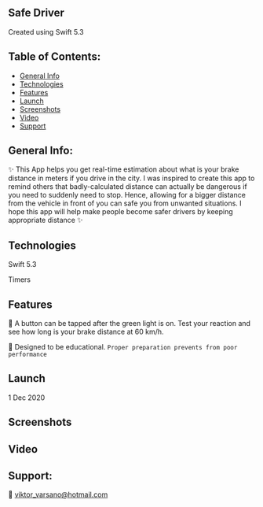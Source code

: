 
## Safe Driver
Created using Swift 5.3 

## Table of Contents:
* [General Info](#general-info)
* [Technologies](#technologies)
* [Features](#features)
* [Launch](#launch)
* [Screenshots](#screenshots)
* [Video](#video)
* [Support](#support)

## General Info:
:sparkles:    This App helps you get real-time estimation about what is your brake distance in meters if you drive in the city. I was inspired to create this app to remind others that badly-calculated distance can actually be dangerous if you need to suddenly need to stop. Hence, allowing for a bigger distance from the vehicle in front of you can safe you from unwanted situations. I hope this app will help make people become safer drivers by keeping appropriate distance :sparkles:


## Technologies
Swift 5.3  

Timers



## Features
:dart:   A button can be tapped after the green light is on. Test your reaction and see how long is your brake distance at 60 km/h.

:dart:   Designed to be educational. `Proper preparation prevents from poor performance` 


## Launch
1 Dec 2020


## Screenshots



## Video




## Support:
:rocket:     viktor_varsano@hotmail.com

